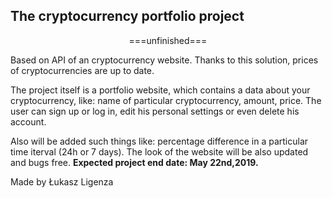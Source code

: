 <h2>The cryptocurrency portfolio project</h2>
<center>===unfinished===</center>
<p>Based on API of an cryptocurrency website. Thanks to this solution, prices of cryptocurrencies are up to date. 
</p>
<p>The project itself is a portfolio website, which contains a data about your cryptocurrency, like: name of particular cryptocurrency, amount, price. The user can sign up or log in, edit his personal settings or even delete his account. </p>
<p>Also will be added such things like: percentage difference in a particular time iterval (24h or 7 days). The look of the website will be also updated and bugs free. <b>Expected project end date: May 22nd,2019. </b></p> 

<footer>Made by Łukasz Ligenza</footer>
